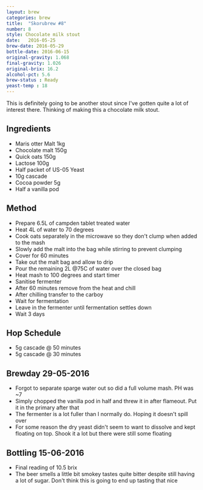 ```yaml
---
layout: brew
categories: brew
title:  "Skorubrew #8"
number: 8
style: Chocolate milk stout
date:   2016-05-25
brew-date: 2016-05-29
bottle-date: 2016-06-15
original-gravity: 1.068
final-gravity: 1.026
original-brix: 16.2
alcohol-pct: 5.6
brew-status : Ready
yeast-temp : 18
---
```


This is definitely going to be another stout since I've gotten quite a lot of interest there. Thinking of making this a chocolate milk stout.

Ingredients
-----

* Maris otter Malt 1kg
* Chocolate malt 150g
* Quick oats 150g
* Lactose 100g
* Half packet of US-05 Yeast
* 10g cascade
* Cocoa powder 5g
* Half a vanilla pod

Method
-------

* Prepare 6.5L of campden tablet treated water
* Heat 4L of water to 70 degrees
* Cook oats separately in the microwave so they don't clump when added to the mash
* Slowly add the malt into the bag while stirring to prevent clumping
* Cover for 60 minutes
* Take out the malt bag and allow to drip
* Pour the remaining 2L @75C of water over the closed bag
* Heat mash to 100 degrees and start timer
* Sanitise fermenter
* After 60 minutes remove from the heat and chill
* After chilling transfer to the carboy
* Wait for fermentation
* Leave in the fermenter until fermentation settles down
* Wait 3 days

Hop Schedule
-------------

* 5g cascade @ 50 minutes
* 5g cascade @ 30 minutes

Brewday 29-05-2016
----------

* Forgot to separate sparge water out so did a full volume mash. PH was ~7
* Simply chopped the vanilla pod in half and threw it in after flameout. Put it in the primary after that
* The fermenter is a lot fuller than I normally do. Hoping it doesn't spill over
* For some reason the dry yeast didn't seem to want to dissolve and kept floating on top. Shook it a lot but there were still some floating

Bottling 15-06-2016
-------------

* Final reading of 10.5 brix
* The beer smells a little bit smokey tastes quite bitter despite still having a lot of sugar. Don't think this is going to end up tasting that nice
